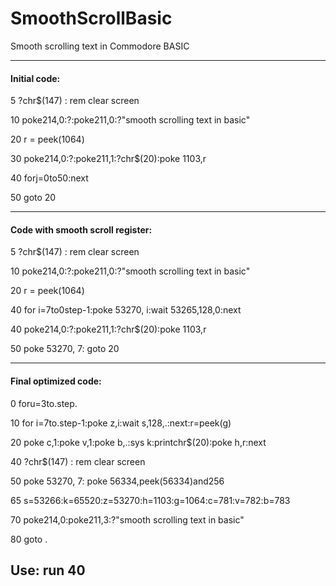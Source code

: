 # SmoothScrollBasic
Smooth scrolling text in Commodore BASIC

------------------------
#### Initial code:

5 ?chr$(147) : rem clear screen

10 poke214,0:?:poke211,0:?"smooth scrolling text in basic"

20 r = peek(1064)

30 poke214,0:?:poke211,1:?chr$(20):poke 1103,r

40 forj=0to50:next

50 goto 20

------------------------
#### Code with smooth scroll register:

5 ?chr$(147) : rem clear screen

10 poke214,0:?:poke211,0:?"smooth scrolling text in basic"

20 r = peek(1064)

40 for i=7to0step-1:poke 53270, i:wait 53265,128,0:next 

40 poke214,0:?:poke211,1:?chr$(20):poke 1103,r

50 poke 53270, 7: goto 20

------------------------
#### Final optimized code:

0 foru=3to.step.

10 for i=7to.step-1:poke z,i:wait s,128,.:next:r=peek(g)

20 poke c,1:poke v,1:poke b,.:sys k:printchr$(20):poke h,r:next

40 ?chr$(147) : rem clear screen

50 poke 53270, 7: poke 56334,peek(56334)and256

65 s=53266:k=65520:z=53270:h=1103:g=1064:c=781:v=782:b=783

70 poke214,0:poke211,3:?"smooth scrolling text in basic"

80 goto .

Use: run 40
------------------------
